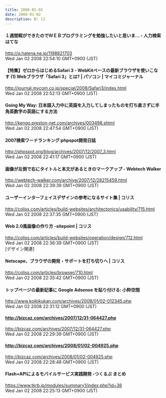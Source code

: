 ```yaml
---
title: 2008-01-02
date: 2008-01-02
description: B! 12
---
```


#### １週間暇ができたのでＷＥＢプログラミングを勉強したいと思いま… - 人力検索はてな
http://q.hatena.ne.jp/1198821703<br>
Wed Jan 02 2008 22:54:10 GMT+0900 (JST)<br>


#### 【特集】ゼロからはじめるSafari 3 - WebKitベースの最新ブラウザを使いこなす (1) Webブラウザ「Safari 3」とは? | パソコン | マイコミジャーナル
http://journal.mycom.co.jp/special/2008/Safari3/index.html<br>
Wed Jan 02 2008 22:52:13 GMT+0900 (JST)<br>


#### Going My Way: 日本語入力中に英語を入力してしまったものを打ち直さずに半角英数字の英語にする方法
http://kengo.preston-net.com/archives/003498.shtml<br>
Wed Jan 02 2008 22:47:54 GMT+0900 (JST)<br>


#### 2007検索ワードランキング:phpspot開発日誌
http://phpspot.org/blog/archives/2007/12/2007_3.html<br>
Wed Jan 02 2008 22:41:17 GMT+0900 (JST)<br>


#### 画像が左側で右にタイトルと本文があるときのマークアップ - Webtech Walker
http://webtech-walker.com/archive/2007/12/28215459.html<br>
Wed Jan 02 2008 22:39:39 GMT+0900 (JST)<br>


####   ユーザーインターフェイスデザインの参考になるサイト集 | コリス
http://coliss.com/articles/build-websites/architectonics/usability/715.html<br>
Wed Jan 02 2008 22:37:35 GMT+0900 (JST)<br>


####   Web 2.0風画像の作り方 -sitepoint | コリス
http://coliss.com/articles/build-websites/operation/design/712.html<br>
Wed Jan 02 2008 22:36:39 GMT+0900 (JST)<br>
[デザイン関連]


####   Netscape、ブラウザの開発・サポートを打ち切りへ | コリス
http://coliss.com/articles/browser/710.html<br>
Wed Jan 02 2008 22:35:42 GMT+0900 (JST)<br>


#### トップページの最新記事に Google Adsense を貼り付ける: 小粋空間
http://www.koikikukan.com/archives/2008/01/02-012345.php<br>
Wed Jan 02 2008 22:31:12 GMT+0900 (JST)<br>


#### http://bizcaz.com/archives/2007/12/31-064427.php
http://bizcaz.com/archives/2007/12/31-064427.php<br>
Wed Jan 02 2008 22:29:39 GMT+0900 (JST)<br>


#### http://bizcaz.com/archives/2008/01/02-004925.php
http://bizcaz.com/archives/2008/01/02-004925.php<br>
Wed Jan 02 2008 22:28:48 GMT+0900 (JST)<br>


#### Flash+APIによるモバイルサービス実践開発 -つくるぶ まとめ
https://www.tkrb.jp/modules/summary1/index.php?id=38<br>
Wed Jan 02 2008 22:25:13 GMT+0900 (JST)<br>



